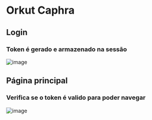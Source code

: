 
# Orkut Caphra


## Login 
### Token é gerado e armazenado na sessão

![image](https://user-images.githubusercontent.com/62854368/125998654-15baefe2-41eb-40e3-b1d1-a27c33684782.png)

## Página principal
### Verifica se o token é valido para poder navegar
![image](https://user-images.githubusercontent.com/62854368/125998782-3297eff7-4c20-4825-a63f-f3374421aa38.png)
